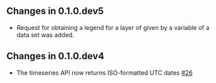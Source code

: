 ## Changes in 0.1.0.dev5

* Request for obtaining a legend for a layer of given by a variable of a data set was added. 

## Changes in 0.1.0.dev4

* The timeseries API now returns ISO-formatted UTC dates [#26](https://github.com/dcs4cop/xcube-server/issues/26)

